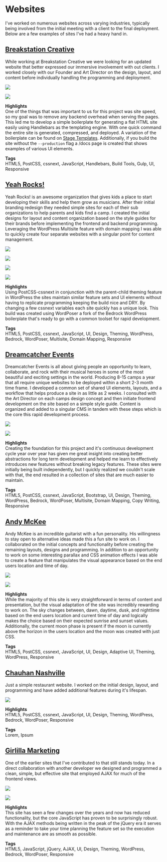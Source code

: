 # Websites

I've worked on numerous websites across varying industries, typically being involved from the initial meeting with a client to the final deployment.  Below are a few examples of sites I've had a heavy hand in.

## [Breakstation Creative](https://www.brkstn.com)

While working at Breakstation Creative we were looking for an updated website that better expressed our immersive involvement with out clients.  I worked closely with our Founder and Art Director on the design, layout, and content before individually handling the programming and deployment.

<div class="image-grid responsive">
    <p><img src="/assets/images/projects/brkstn.jpg"/></p>
    <p><img src="/assets/images/projects/brkstn-mobile.jpg"/></p>
</div>

__Highlights__  
One of the things that was important to us for this project was site speed, so my goal was to remove any backend overhead when serving the pages.  This led me to develop a simple boilerplate for generating a flat HTML site easily using Handlebars as the templating engine.  With one quick command the entire site is generated, compressed, and deployed.  A variation of the boilerplate can be found on [Stage Templates](https://github.com/stage-templates/html-handlebars).  Additionally, if you build the site without the ``--production`` flag a /docs page is created that shows examples of various UI elements.

__Tags__  
HTML5, PostCSS, cssnext, JavaScript, Handlebars, Build Tools, Gulp, UI, Responsive

## [Yeah Rocks!](https://yeah-rocks.org)

Yeah Rocks! is an awesome organization that gives kids a place to start developing their skills and help them grow as musicians.  After their initial branding redesign they needed simple sites for each of their sub organizations to help parents and kids find a camp.  I created the initial designs for layout and content organization based on the style guides for their brands before implementing the frontend and backend programming.  Leveraging the WordPress Multisite feature with domain mapping I was able to quickly create four separate websites with a singular point for content management.

<div class="image-grid half">
    <p><img src="/assets/images/projects/yeah.jpg"/></p>
    <p><img src="/assets/images/projects/yeah-2.jpg"/></p>
    <p><img src="/assets/images/projects/yeah-3.jpg"/></p>
    <p><img src="/assets/images/projects/yeah-4.jpg"/></p>
</div>

__Highlights__  
Using PostCSS-cssnext in conjunction with the parent-child theming feature in WordPress the sites maintain similar feature sets and UI elements without having to replicate programming keeping the build nice and DRY.  By changing a few cssnext variables each site quickly has a unique look.  This build was created using WordPoser a fork of the Bedrock WordPress boilerplate that's ready to go with a common toolset for rapid development.

__Tags__  
HTML5, PostCSS, cssnext, JavaScript, UI, Design, Theming, WordPress, Bedrock, WordPoser, Multisite, Domain Mapping, Responsive

## [Dreamcatcher Events](http://dreamcatcher-events.com)

Dreamcatcher Events is all about giving people an opportunity to learn, collaborate, and rock with their musical heroes in some of the most beautiful and exciting settings in the world.  Producing 8-15 camps a year that all require unique websites to be deployed within a short 2-3 month time frame.  I developed a common set of shared UI elements, layouts, and a workflow that helps produce a site in as little as 2 weeks.  I consulted with the Art Director on each camps design concept and then initiate frontend development on the site based on a simple style guide.  Content is organized and added to a singular CMS in tandem with these steps which is the core this rapid development process.

<div class="image-grid responsive">
    <p><img src="/assets/images/projects/dce.jpg"/></p>
    <p><img src="/assets/images/projects/dce-mobile.jpg"/></p>
</div>

__Highlights__  
Creating the foundation for this project and it's continuous development cycle year over year has given me great insight into creating better abstractions for long term development and helped me learn to effectively introduces new features without breaking legacy features.  These sites were initially being built independently, but I quickly realized we couldn't scale with that, the end resulted in a collection of sites that are much easier to maintain.

__Tags__  
HTML5, PostCSS, cssnext, JavaScript, Bootstrap, UI, Design, Theming, WordPress, Bedrock, WordPoser, Multisite, Domain Mapping, Copy Writing, Responsive

## [Andy McKee](http://www.andymckee.com/)

Andy McKee is an incredible guitarist with a fun personality.  His willingness to stay open to alternative ideas made this a fun site to work on.  I collaborated on the initial concepts and functionality before creating the remaining layouts, designs and programming.  In addition to an opportunity to work on some interesting parallax and CSS animation effects I was able to create a feature that manipulates the visual appearance based on the end users location and time of day.

<div class="image-grid responsive">
    <p><img src="/assets/images/projects/andy.jpg"/></p>
    <p><img src="/assets/images/projects/andy-mobile.jpg"/></p>
</div>

__Highlights__  
While the majority of this site is very straightforward in terms of content and presentation, but the visual adaptation of the site was incredibly rewarding to work on.  The sky changes between, dawn, daytime, dusk, and nighttime based on the end users location and current time of day and logically makes the choice based on their expected sunrise and sunset values.  Additionally, the current moon phase is present if the moon is currently above the horizon in the users location and the moon was created with just CSS.

__Tags__  
HTML5, PostCSS, cssnext, JavaScript, UI, Design, Adaptive UI, Theming, WordPress, Responsive

## [Chauhan Nashville](https://chauhannashville.com)

Just a simple restaurant website.  I worked on the initial design, layout, and programming and have added additional features during it's lifespan.

<div class="image-grid">
    <p><img src="/assets/images/projects/chuahan.jpg"/></p>
</div>

__Highlights__  
HTML5, PostCSS, cssnext, JavaScript, UI, Design, Theming, WordPress, Bedrock, WordPoser, Responsive

__Tags__  
Lorem, Ipsum

## [Girlilla Marketing](https://girlillamarketing.com)

One of the earlier sites that I've contributed to that still stands today.  In a direct collaboration with another developer we designed and programmed a clean, simple, but effective site that employed AJAX for much of the frontend views.

<div class="image-grid responsive">
    <p><img src="/assets/images/projects/girlilla.jpg"/></p>
    <p><img src="/assets/images/projects/girlilla-mobile.jpg"/></p>
</div>

__Highlights__  
This site has seen a few changes over the years and now has reduced functionality, but the core JavaScript has proven to be surprisingly robust.  With the AJAX methods being written in the peak of the jQuery era it serves as a reminder to take your time planning the feature set so the execution and maintenance are as smooth as possible.

__Tags__  
HTML5, JavaScript, jQuery, AJAX, UI, Design, Theming, WordPress, Bedrock, WordPoser, Responsive
